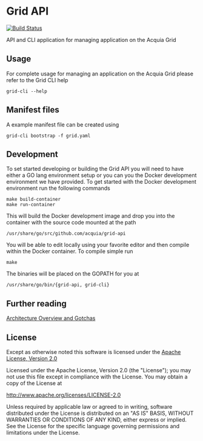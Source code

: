 # Grid API

[![Build Status](https://magnum.travis-ci.com/acquia/grid-api.svg?token=V11Dcpsz9xGpCipC8pBD&branch=master)](https://magnum.travis-ci.com/acquia/grid-api)

API and CLI application for managing application on the Acquia Grid

## Usage
For complete usage for managing an application on the Acquia Grid please refer to the Grid CLI help

	grid-cli --help


## Manifest files
A example manifest file can be created using

	grid-cli bootstrap -f grid.yaml


## Development
To set started developing or building the Grid API you will need to have either a GO lang
environment setup or you can you the Docker development environment we have provided. To get started
with the Docker development environment run the following commands

	make build-container
	make run-container

This will build the Docker development image and drop you into the container with the source code
mounted at the path

	/usr/share/go/src/github.com/acquia/grid-api

You will be able to edit locally using your favorite editor and then compile within the Docker
container. To compile simple run

	make

The binaries will be placed on the GOPATH for you at

	/usr/share/go/bin/{grid-api, grid-cli}

## Further reading
[Architecture Overview and Gotchas](docs/arch.md)


## License
Except as otherwise noted this software is licensed under the [Apache License, Version 2.0](http://www.apache.org/licenses/LICENSE-2.0.html)

Licensed under the Apache License, Version 2.0 (the "License");
you may not use this file except in compliance with the License.
You may obtain a copy of the License at

  http://www.apache.org/licenses/LICENSE-2.0

Unless required by applicable law or agreed to in writing, software
distributed under the License is distributed on an "AS IS" BASIS,
WITHOUT WARRANTIES OR CONDITIONS OF ANY KIND, either express or implied.
See the License for the specific language governing permissions and
limitations under the License.
